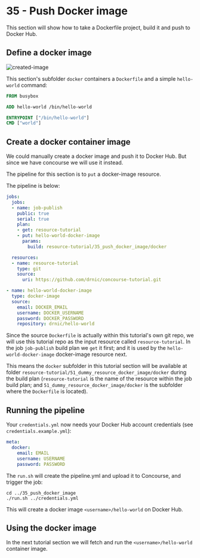 35 - Push Docker image
======================

This section will show how to take a Dockerfile project, build it and push to Docker Hub.

Define a docker image
---------------------

![created-image](http://cl.ly/image/2g3T2s0G0z2b/drnic_hello-world_image.png)

This section's subfolder `docker` containers a `Dockerfile` and a simple `hello-world` command:

```dockerfile
FROM busybox

ADD hello-world /bin/hello-world

ENTRYPOINT ["/bin/hello-world"]
CMD ["world"]
```

Create a docker container image
-------------------------------

We could manually create a docker image and push it to Docker Hub. But since we have concourse we will use it instead.

The pipeline for this section is to `put` a docker-image resource.

The pipeline is below:

```yaml
jobs:
  jobs:
  - name: job-publish
    public: true
    serial: true
    plan:
    - get: resource-tutorial
    - put: hello-world-docker-image
      params:
        build: resource-tutorial/35_push_docker_image/docker

  resources:
  - name: resource-tutorial
    type: git
    source:
      uri: https://github.com/drnic/concourse-tutorial.git

- name: hello-world-docker-image
  type: docker-image
  source:
    email: DOCKER_EMAIL
    username: DOCKER_USERNAME
    password: DOCKER_PASSWORD
    repository: drnic/hello-world
```

Since the source `Dockerfile` is actually within this tutorial's own git repo, we will use this tutorial repo as the input resource called `resource-tutorial`. In the job `job-publish` build plan we `get` it first; and it is used by the `hello-world-docker-image` docker-image resource next.

This means the `docker` subfolder in this tutorial section will be available at folder `resource-tutorial/51_dummy_resource_docker_image/docker` during the build plan (`resource-tutorial` is the name of the resource within the job build plan; and `51_dummy_resource_docker_image/docker` is the subfolder where the `Dockerfile` is located).

Running the pipeline
--------------------

Your `credentials.yml` now needs your Docker Hub account credentials (see `credentials.example.yml`\):

```yaml
meta:
  docker:
    email: EMAIL
    username: USERNAME
    password: PASSWORD
```

The `run.sh` will create the pipeline.yml and upload it to Concourse,
and trigger the job:

```
cd ../35_push_docker_image
./run.sh ../credentials.yml
```

This will create a docker image `<username>/hello-world` on Docker Hub.

Using the docker image
----------------------

In the next tutorial section we will fetch and run the `<username>/hello-world` container image.
